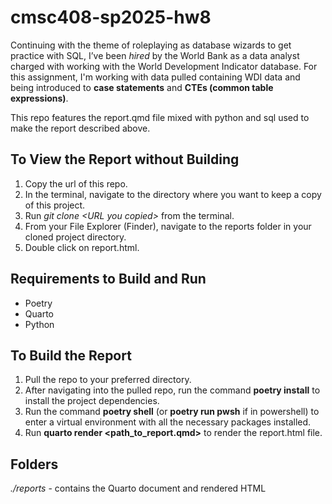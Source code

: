# cmsc408-sp2025-hw8

Continuing with the theme of roleplaying as database wizards to get practice with SQL, I’ve been *hired* by the World Bank as a data analyst charged with working with the World Development Indicator database. For this assignment, I'm working with data pulled containing WDI data and being introduced to **case statements** and **CTEs (common table expressions)**.

This repo features the report.qmd file mixed with python and sql used to make the report described above.


## To View the Report without Building
1. Copy the url of this repo.
2. In the terminal, navigate to the directory where you want to keep a copy of this project.
3. Run _git clone \<URL you copied\>_ from the terminal.
4. From your File Explorer (Finder), navigate to the reports folder in your cloned project directory.
5. Double click on report.html.


## Requirements to Build and Run
- Poetry
- Quarto
- Python


## To Build the Report
1. Pull the repo to your preferred directory.
2. After navigating into the pulled repo, run the command **poetry install** to install the project dependencies.
3. Run the command **poetry shell** (or **poetry run pwsh** if in powershell) to enter a virtual environment with all the necessary packages installed.
4. Run **quarto render <path_to_report.qmd>** to render the report.html file.


## Folders

*./reports* - contains the Quarto document and rendered HTML <br/>


